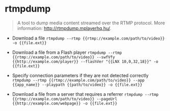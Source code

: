 # rtmpdump
> A tool to dump media content streamed over the RTMP protocol.
> More information: <http://rtmpdump.mplayerhq.hu/>.

- Download a file
`rtmpdump --rtmp {{rtmp://example.com/path/to/video}} -o {{file.ext}}`

- Download a file from a Flash player
`rtmpdump --rtmp {{rtmp://example.com/path/to/video}} --swfVfy {{http://example.com/player}} --flashVer "{{LNX 10,0,32,18}}" -o {{file.ext}}`

- Specify connection parameters if they are not detected correctly
`rtmpdump --rtmp {{rtmp://example.com/path/to/video}} --app {{app_name}} --playpath {{path/to/video}} -o {{file.ext}}`

- Download a file from a server that requires a referrer
`rtmpdump --rtmp {{rtmp://example.com/path/to/video}} --pageUrl {{http://example.com/webpage}} -o {{file.ext}}`
